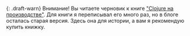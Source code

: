 
[book]: /clojure-in-prod/

{: .draft-warn}
Внимание! Вы читаете черновик к книге ["Clojure на производстве"][book]. Для
книги я переписывал его много раз, но в блоге осталась старая версия. Здесь она
для истории, а вам я рекомендую купить книжку.
